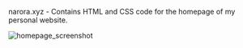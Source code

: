 narora.xyz - Contains HTML and CSS code for the homepage of my personal website.

![homepage_screenshot](https://imgur.com/a/hMJ3d "narora.xyz Homepage")


